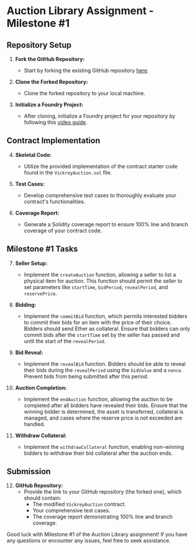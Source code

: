 # Auction Library Assignment - Milestone #1

## Repository Setup

1. **Fork the GitHub Repository:**

   - Start by forking the existing GitHub repository [here](insert-link-to-your-repo).

2. **Clone the Forked Repository:**

   - Clone the forked repository to your local machine.

3. **Initialize a Foundry Project:**
   - After cloning, initialize a Foundry project for your repository by following this [video guide](insert-link-to-video-guide).

## Contract Implementation

4. **Skeletal Code:**

   - Utilize the provided implementation of the contract starter code found in the `VickreyAuction.sol` file.

5. **Test Cases:**

   - Develop comprehensive test cases to thoroughly evaluate your contract's functionalities.

6. **Coverage Report:**
   - Generate a Solidity coverage report to ensure 100% line and branch coverage of your contract code.

## Milestone #1 Tasks

7. **Seller Setup:**

   - Implement the `createAuction` function, allowing a seller to list a physical item for auction. This function should permit the seller to set parameters like `startTime`, `bidPeriod`, `revealPeriod`, and `reservePrice`.

8. **Bidding:**

   - Implement the `commitBid` function, which permits interested bidders to commit their bids for an item with the price of their choice. Bidders should send Ether as collateral. Ensure that bidders can only commit bids after the `startTime` set by the seller has passed and until the start of the `revealPeriod`.

9. **Bid Reveal:**

   - Implement the `revealBid` function. Bidders should be able to reveal their bids during the `revealPeriod` using the `bidValue` and a `nonce`. Prevent bids from being submitted after this period.

10. **Auction Completion:**

    - Implement the `endAuction` function, allowing the auction to be completed after all bidders have revealed their bids. Ensure that the winning bidder is determined, the asset is transferred, collateral is managed, and cases where the reserve price is not exceeded are handled.

11. **Withdraw Collateral:**
    - Implement the `withdrawCollateral` function, enabling non-winning bidders to withdraw their bid collateral after the auction ends.

## Submission

12. **GitHub Repository:**
    - Provide the link to your GitHub repository (the forked one), which should contain:
      - The modified `VickreyAuction` contract.
      - Your comprehensive test cases.
      - The coverage report demonstrating 100% line and branch coverage.

Good luck with Milestone #1 of the Auction Library assignment! If you have any questions or encounter any issues, feel free to seek assistance.
